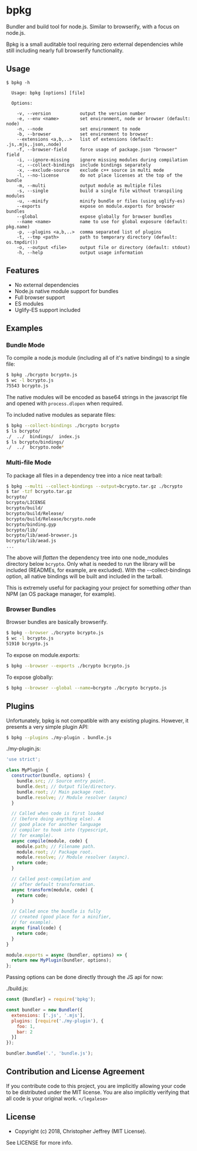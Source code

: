 # bpkg

Bundler and build tool for node.js. Similar to browserify, with a focus on
node.js.

Bpkg is a small auditable tool requiring zero external dependencies while still
including nearly full browserify functionality.

## Usage

```
$ bpkg -h

  Usage: bpkg [options] [file]

  Options:

    -v, --version           output the version number
    -e, --env <name>        set environment, node or browser (default: node)
    -n, --node              set environment to node
    -b, --browser           set environment to browser
    --extensions <a,b,..>   list of extensions (default: .js,.mjs,.json,.node)
    -f, --browser-field     force usage of package.json "browser" field
    -i, --ignore-missing    ignore missing modules during compilation
    -c, --collect-bindings  include bindings separately
    -x, --exclude-source    exclude c++ source in multi mode
    -l, --no-license        do not place licenses at the top of the bundle
    -m, --multi             output module as multiple files
    -s, --single            build a single file without transpiling modules
    -u, --minify            minify bundle or files (using uglify-es)
    --exports               expose on module.exports for browser bundles
    --global                expose globally for browser bundles
    --name <name>           name to use for global exposure (default: pkg.name)
    -p, --plugins <a,b,..>  comma separated list of plugins
    -t, --tmp <path>        path to temporary directory (default: os.tmpdir())
    -o, --output <file>     output file or directory (default: stdout)
    -h, --help              output usage information
```

## Features

- No external dependencies
- Node.js native module support for bundles
- Full browser support
- ES modules
- Uglify-ES support included

## Examples

### Bundle Mode

To compile a node.js module (including all of it's native bindings) to a single
file:

``` bash
$ bpkg ./bcrypto bcrypto.js
$ wc -l bcrypto.js
75543 bcrypto.js
```

The native modules will be encoded as base64 strings in the javascript file and
opened with `process.dlopen` when required.

To included native modules as separate files:

``` bash
$ bpkg --collect-bindings ./bcrypto bcrypto
$ ls bcrypto/
./  ../  bindings/  index.js
$ ls bcrypto/bindings/
./  ../  bcrypto.node*
```

### Multi-file Mode

To package all files in a dependency tree into a nice neat tarball:

``` bash
$ bpkg --multi --collect-bindings --output=bcrypto.tar.gz ./bcrypto
$ tar -tzf bcrypto.tar.gz
bcrypto/
bcrypto/LICENSE
bcrypto/build/
bcrypto/build/Release/
bcrypto/build/Release/bcrypto.node
bcrypto/binding.gyp
bcrypto/lib/
bcrypto/lib/aead-browser.js
bcrypto/lib/aead.js
...
```

The above will _flatten_ the dependency tree into one node_modules directory
below `bcrypto`. Only what is needed to run the library will be included
(READMEs, for example, are excluded). With the --collect-bindings option, all
native bindings will be built and included in the tarball.

This is extremely useful for packaging your project for something _other_ than
NPM (an OS package manager, for example).

### Browser Bundles

Browser bundles are basically browserify.

``` bash
$ bpkg --browser ./bcrypto bcrypto.js
$ wc -l bcrypto.js
51910 bcrypto.js
```

To expose on module.exports:

``` bash
$ bpkg --browser --exports ./bcrypto bcrypto.js
```

To expose globally:

``` bash
$ bpkg --browser --global --name=bcrypto ./bcrypto bcrypto.js
```

## Plugins

Unfortunately, bpkg is not compatible with any existing plugins.
However, it presents a very simple plugin API:

``` bash
$ bpkg --plugins ./my-plugin . bundle.js
```

./my-plugin.js:

``` js
'use strict';

class MyPlugin {
  constructor(bundle, options) {
    bundle.src; // Source entry point.
    bundle.dest; // Output file/directory.
    bundle.root; // Main package root.
    bundle.resolve; // Module resolver (async)
  }

  // Called when code is first loaded
  // (before doing anything else). A
  // good place for another language
  // compiler to hook into (typescript,
  // for example).
  async compile(module, code) {
    module.path; // Filename path.
    module.root; // Package root.
    module.resolve; // Module resolver (async).
    return code;
  }

  // Called post-compilation and
  // after default transformation.
  async transform(module, code) {
    return code;
  }

  // Called once the bundle is fully
  // created (good place for a minifier,
  // for example).
  async final(code) {
    return code;
  }
}

module.exports = async (bundler, options) => {
  return new MyPlugin(bundler, options);
};
```

Passing options can be done directly through the JS api for now:

./build.js:

``` js
const {Bundler} = require('bpkg');

const bundler = new Bundler({
  extensions: ['.js', '.mjs'],
  plugins: [require('./my-plugin'), {
    foo: 1,
    bar: 2
  }]
});

bundler.bundle('.', 'bundle.js');
```

## Contribution and License Agreement

If you contribute code to this project, you are implicitly allowing your code
to be distributed under the MIT license. You are also implicitly verifying that
all code is your original work. `</legalese>`

## License

- Copyright (c) 2018, Christopher Jeffrey (MIT License).

See LICENSE for more info.
